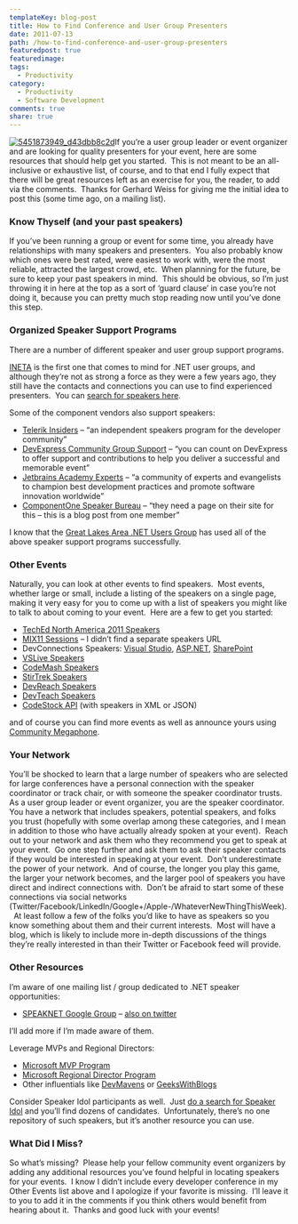 ```yaml
---
templateKey: blog-post
title: How to Find Conference and User Group Presenters
date: 2011-07-13
path: /how-to-find-conference-and-user-group-presenters
featuredpost: true
featuredimage:
tags:
  - Productivity
category:
  - Productivity
  - Software Development
comments: true
share: true
---
```


[![5451873949_d43dbb8c2d](/img/5451873949_d43dbb8c2d_3.jpg "5451873949_d43dbb8c2d")](http://www.flickr.com/photos/m-i-k-e/5451873949)If you’re a user group leader or event organizer and are looking for quality presenters for your event, here are some resources that should help get you started.  This is not meant to be an all-inclusive or exhaustive list, of course, and to that end I fully expect that there will be great resources left as an exercise for you, the reader, to add via the comments.  Thanks for Gerhard Weiss for giving me the initial idea to post this (some time ago, on a mailing list).

### Know Thyself (and your past speakers)

If you’ve been running a group or event for some time, you already have relationships with many speakers and presenters.  You also probably know which ones were best rated, were easiest to work with, were the most reliable, attracted the largest crowd, etc.  When planning for the future, be sure to keep your past speakers in mind.  This should be obvious, so I’m just throwing it in here at the top as a sort of ‘guard clause’ in case you’re not doing it, because you can pretty much stop reading now until you’ve done this step.

### Organized Speaker Support Programs

There are a number of different speaker and user group support programs. 

[INETA](http://ineta.org) is the first one that comes to mind for .NET user groups, and although they’re not as strong a force as they were a few years ago, they still have the contacts and connections you can use to find experienced presenters.  You can [search for speakers here](http://ineta.org/Speakers/SearchCommunitySpeakers.aspx).

Some of the component vendors also support speakers:

- [Telerik Insiders](http://www.telerik.com/community/insiders.aspx) – “an independent speakers program for the developer community”
- [DevExpress Community Group Support](http://www.devexpress.com/Home/Community/user-group.xml) – “you can count on DevExpress to offer support and contributions to help you deliver a successful and memorable event”
- [Jetbrains Academy Experts](https://www.jetbrains.com/devnet/academy/experts/index.html) – “a community of experts and evangelists to champion best development practices and promote software innovation worldwide”
- [ComponentOne Speaker Bureau](http://www.developingfor.net/net/joining-the-componentone-speaker-bureau.html) – “they need a page on their site for this – this is a blog post from one member”

I know that the [Great Lakes Area .NET Users Group](http://www.migang.org/Home.aspx) has used all of the above speaker support programs successfully.

### Other Events

Naturally, you can look at other events to find speakers.  Most events, whether large or small, include a listing of the speakers on a single page, making it very easy for you to come up with a list of speakers you might like to talk to about coming to your event.  Here are a few to get you started:

- [TechEd North America 2011 Speakers](http://channel9.msdn.com/Events/TechEd/NorthAmerica/2011/Speakers)
- [MIX11 Sessions](http://live.visitmix.com/mix11) – I didn’t find a separate speakers URL
- DevConnections Speakers: [Visual Studio](http://www.devconnections.com/shows/fall2011/speakers.aspx?s=178), [ASP.NET](http://www.devconnections.com/shows/fall2011/speakers.aspx?s=177), [SharePoint](http://www.devconnections.com/shows/fall2011/speakers.aspx?s=180)
- [VSLive Speakers](http://vslive.com/events/redmond-2011/speakers/speaker-list.aspx)
- [CodeMash Speakers](http://codemash.org)
- [StirTrek Speakers](http://stirtrek.com/Speakers)
- [DevReach Speakers](http://www.devreach.com/Event/Speakers.aspx)
- [DevTeach Speakers](http://www.devteach.com/Speaker.aspx)
- [CodeStock API](http://www.codestock.org/Api.aspx) (with speakers in XML or JSON)

and of course you can find more events as well as announce yours using [Community Megaphone](http://communitymegaphone.com).

### Your Network

You’ll be shocked to learn that a large number of speakers who are selected for large conferences have a personal connection with the speaker coordinator or track chair, or with someone the speaker coordinator trusts.  As a user group leader or event organizer, you are the speaker coordinator.  You have a network that includes speakers, potential speakers, and folks you trust (hopefully with some overlap among these categories, and I mean in addition to those who have actually already spoken at your event).  Reach out to your network and ask them who they recommend you get to speak at your event.  Go one step further and ask them to ask their speaker contacts if they would be interested in speaking at your event.  Don’t underestimate the power of your network.  And of course, the longer you play this game, the larger your network becomes, and the larger pool of speakers you have direct and indirect connections with.  Don’t be afraid to start some of these connections via social networks (Twitter/Facebook/LinkedIn/Google+/Apple-/WhateverNewThingThisWeek).  At least follow a few of the folks you’d like to have as speakers so you know something about them and their current interests.  Most will have a blog, which is likely to include more in-depth discussions of the things they’re really interested in than their Twitter or Facebook feed will provide.

### Other Resources

I’m aware of one mailing list / group dedicated to .NET speaker opportunities:

- [SPEAKNET Google Group](https://groups.google.com/group/speaknet?pli=1) – [also on twitter](http://twitter.com/#!/SpeakNET)

I’ll add more if I’m made aware of them.

Leverage MVPs and Regional Directors:

- [Microsoft MVP Program](http://mvp.support.microsoft.com)
- [Microsoft Regional Director Program](http://www.microsoftregionaldirectors.com)
- Other influentials like [DevMavens](http://DevMavens.com) or [GeeksWithBlogs](http://geekswithblogs.net/Default.aspx)

Consider Speaker Idol participants as well.  Just [do a search for Speaker Idol](http://www.bing.com/search?q=speaker+idol) and you’ll find dozens of candidates.  Unfortunately, there’s no one repository of such speakers, but it’s another resource you can use.

### What Did I Miss?

So what’s missing?  Please help your fellow community event organizers by adding any additional resources you’ve found helpful in locating speakers for your events.  I know I didn’t include every developer conference in my Other Events list above and I apologize if your favorite is missing.  I’ll leave it to you to add it in the comments if you think others would benefit from hearing about it.  Thanks and good luck with your events!
